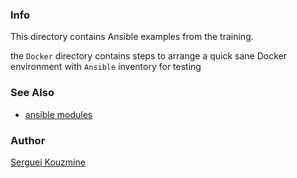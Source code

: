 ### Info
This directory contains Ansible examples from the training.

the `Docker` directory contains steps to arrange a quick sane Docker environment with `Ansible` inventory for testing
### See Also

  * [ansible modules](https://docs.ansible.com/ansible/2.9/modules/modules_by_category.html)

### Author
[Serguei Kouzmine](kouzmine_serguei@yahoo.com)
